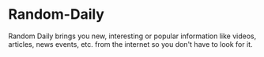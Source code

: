 # Random-Daily
Random Daily brings you new, interesting or popular information like videos, articles, news events, etc. from the internet so you don't have to look for it.
